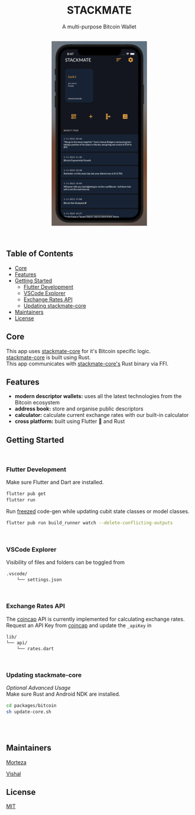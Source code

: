 <h1 align="center">STACKMATE</h1>
<div align="center">A multi-purpose Bitcoin Wallet</div>
<br />
<p align="center">
<img style="height:500px" src="demo.png"/>
<p/>
<br />

## Table of Contents
- [Core](#core)
- [Features](#features)
- [Getting Started](#getting-started)
    - [Flutter Development](#flutter-development)
    - [VSCode Explorer](#vscode-explorer)
    - [Exchange Rates API](#exchange-rates-api)
    - [Updating stackmate-core](#updating-stackmate-core)
- [Maintainers](#maintainers)
- [License](#license)

## Core
This app uses [stackmate-core](https://github.com/i5hi/stackmate-core) for it's Bitcoin specific logic. 
<br/>
[stackmate-core](https://github.com/i5hi/stackmate-core) is built using Rust.
<br/>
This app communicates with [stackmate-core's](https://github.com/i5hi/stackmate-core) Rust binary via FFI.

## Features
- __modern descriptor wallets:__ uses all the latest technologies from the Bitcoin ecosystem
- __address book:__ store and organise public descriptors
- __calculator:__ calculate current exchange rates with our built-in calculator
- __cross platform:__ built using Flutter 💙 and Rust

## Getting Started
<br/>

### Flutter Development
Make sure Flutter and Dart are installed.
```bash
flutter pub get
flutter run
```
Run [freezed](https://pub.dev/packages/freezed) code-gen while updating cubit state classes or model classes.
```bash
flutter pub run build_runner watch --delete-conflicting-outputs
```
<br/>

### VSCode Explorer
Visibility of files and folders can be toggled from

    .vscode/
        └── settings.json 

<br/>

### Exchange Rates API
The [coincap](https://docs.coincap.io/) API is currently implemented for calculating exchange rates.
<br/>
Request an API Key from [coincap](https://docs.coincap.io/) and update the ```_apiKey``` in 

    lib/
    └── api/
        └── rates.dart

<br/>

### Updating stackmate-core
*Optional Advanced Usage*
<br/>
Make sure Rust and Android NDK are installed.
```bash
cd packages/bitcoin
sh update-core.sh
```

<br/>
<br/>


## Maintainers
[Morteza](https://github.com/mocodesmo)

[Vishal](https://github.com/i5hi)

## License
[MIT](https://github.com/mocodesmo/stackmate/blob/main/LICENSE)
